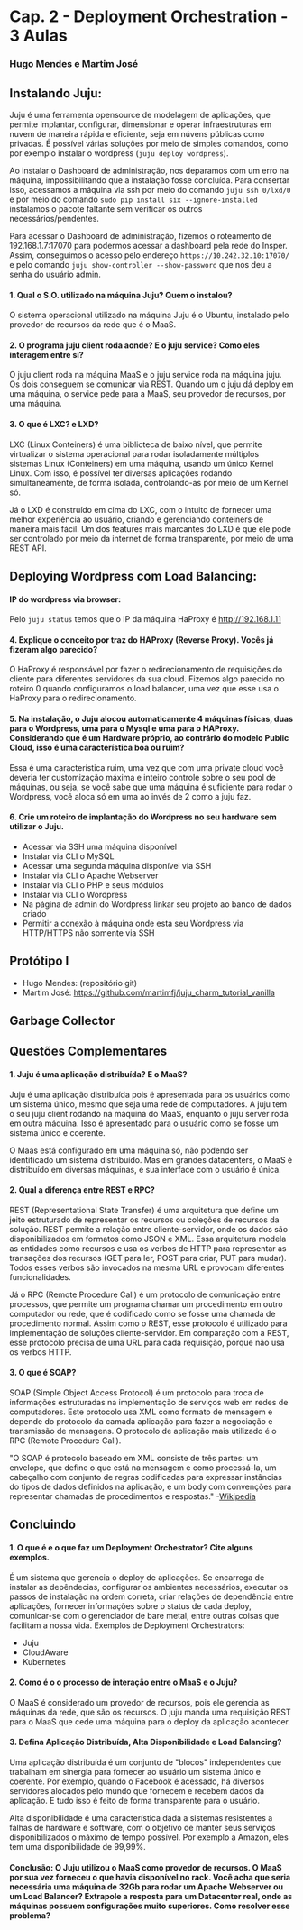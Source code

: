 # Cap. 2 - Deployment Orchestration - 3 Aulas
### Hugo Mendes e Martim José
## Instalando Juju:
Juju é uma ferramenta opensource de modelagem de aplicações, que permite implantar, configurar, dimensionar e operar infraestruturas em nuvem de maneira rápida e eficiente, seja em núvens públicas como privadas. É possível várias soluções por meio de simples comandos, como por exemplo instalar o wordpress (`juju deploy wordpress`).

Ao instalar o Dashboard de administração, nos deparamos com um erro na máquina, impossibilitando que a instalação fosse concluída. Para consertar isso, acessamos a máquina via ssh por meio do comando `juju ssh 0/lxd/0` e por meio do comando `sudo pip install six --ignore-installed` instalamos o pacote faltante sem verificar os outros necessários/pendentes.

Para acessar o Dashboard de administração, fizemos o roteamento de 192.168.1.7:17070 para podermos acessar a dashboard pela rede do Insper. Assim, conseguimos o acesso pelo endereço `https://10.242.32.10:17070/` e pelo comando `juju show-controller --show-password` que nos deu a senha do usuário admin. 

#### 1. Qual o S.O. utilizado na máquina Juju? Quem o instalou?
O sistema operacional utilizado na máquina Juju é o Ubuntu, instalado pelo provedor de recursos da rede que é o MaaS.

#### 2. O programa juju client roda aonde? E o juju service? Como eles interagem entre si?
O juju client roda na máquina MaaS e o juju service roda na máquina juju. Os dois conseguem se comunicar via REST. Quando um o juju dá deploy em uma máquina, o service pede para a MaaS, seu provedor de recursos, por uma máquina.

#### 3. O que é LXC? e LXD?
LXC (Linux Conteiners) é uma biblioteca de baixo nível, que permite virtualizar o sistema operacional para rodar isoladamente múltiplos sistemas Linux (Conteiners) em uma máquina, usando um único Kernel Linux. Com isso, é possível ter diversas aplicações rodando simultaneamente, de forma isolada, controlando-as por meio de um Kernel só.

Já o LXD é construído em cima do LXC, com o intuito de fornecer uma melhor experiência ao usuário, criando e gerenciando conteiners de maneira mais fácil. Um dos features mais marcantes do LXD é que ele pode ser controlado por meio da internet de forma transparente, por meio de uma REST API.

## Deploying Wordpress com Load Balancing:

#### IP do wordpress via browser:
Pelo `juju status` temos que o IP da máquina HaProxy é http://192.168.1.11

#### 4. Explique o conceito por traz do HAProxy (Reverse Proxy). Vocês já fizeram algo parecido?
O HaProxy é responsável por fazer o redirecionamento de requisições do cliente para diferentes servidores da sua cloud. Fizemos algo parecido no roteiro 0 quando configuramos o load balancer, uma vez que esse usa o HaProxy para o redirecionamento.

#### 5. Na instalação, o Juju alocou automaticamente 4 máquinas físicas, duas para o Wordpress, uma para o Mysql e uma para o HAProxy. Considerando que é um Hardware próprio, ao contrário do modelo Public Cloud, isso é uma característica boa ou ruim?
Essa é uma característica ruim, uma vez que com uma private cloud você deveria ter customização máxima e inteiro controle sobre o seu pool de máquinas, ou seja, se você sabe que uma máquina é suficiente para rodar o Wordpress, você aloca só em uma ao invés de 2 como a juju faz.

#### 6. Crie um roteiro de implantação do Wordpress no seu hardware sem utilizar o Juju.
- Acessar via SSH uma máquina disponível
- Instalar via CLI o MySQL
- Acessar uma segunda máquina disponível via SSH
- Instalar via CLI o Apache Webserver
- Instalar via CLI o PHP e seus módulos
- Instalar via CLI o Wordpress
- Na página de admin do Wordpress linkar seu projeto ao banco de dados criado
- Permitir a conexão à máquina onde esta seu Wordpress via HTTP/HTTPS não somente via SSH

## Protótipo I
- Hugo Mendes: (repositório git)
- Martim José: https://github.com/martimfj/juju_charm_tutorial_vanilla

## Garbage Collector

## Questões Complementares
#### 1. Juju é uma aplicação distribuída? E o MaaS?
Juju é uma aplicação distribuída pois é apresentada para os usuários como um sistema único, mesmo que seja uma rede de computadores. A juju tem o seu juju client rodando na máquina do MaaS, enquanto o juju server roda em outra máquina. Isso é apresentado para o usuário como se fosse um sistema único e coerente.

O Maas está configurado em uma máquina só, não podendo ser identificado um sistema distribuído. Mas em grandes datacenters, o MaaS é distribuído em diversas máquinas, e sua interface com o usuário é única.

#### 2. Qual a diferença entre REST e RPC?
REST (Representational State Transfer) é uma arquitetura que define um jeito estruturado de representar os recursos ou coleções de recursos da solução. REST permite a relação entre cliente-servidor, onde os dados são disponibilizados em formatos como JSON e XML. Essa arquitetura modela as entidades como recursos e usa os verbos de HTTP para representar as transações dos recursos (GET para ler, POST para criar, PUT para mudar). Todos esses verbos são invocados na mesma URL e provocam diferentes funcionalidades.

Já o RPC (Remote Procedure Call) é um protocolo de comunicação entre processos, que permite um programa chamar um procedimento em outro computador ou rede, que é codificado como se fosse uma chamada de procedimento normal. Assim como o REST, esse protocolo é utilizado para implementação de soluções cliente-servidor. Em comparação com a REST, esse protocolo precisa de uma URL para cada requisição, porque não usa os verbos HTTP.

#### 3. O que é SOAP?
SOAP (Simple Object Access Protocol) é um protocolo para troca de informações estruturadas na implementação de serviços web em redes de computadores. Este protocolo usa XML como formato de mensagem e depende do protocolo da camada aplicação para fazer a negociação e transmissão de mensagens. O protocolo de aplicação mais utilizado é o RPC (Remote Procedure Call).

"O SOAP é protocolo baseado em XML consiste de três partes: um envelope, que define o que está na mensagem e como processá-la, um cabeçalho com conjunto de regras codificadas para expressar instâncias do tipos de dados definidos na aplicação, e um body com convenções para representar chamadas de procedimentos e respostas." -[Wikipedia](https://pt.wikipedia.org/wiki/SOAP)

## Concluindo
#### 1. O que é e o que faz um Deployment Orchestrator? Cite alguns exemplos.

É um sistema que gerencia o deploy de aplicações. Se encarrega de instalar as depêndecias, configurar 
os ambientes necessários, executar os passos de instalação na ordem correta, criar relações de dependência
entre aplicações, fornecer informações sobre o status de cada deploy, comunicar-se com o gerenciador de bare
metal, entre outras coisas que facilitam a nossa vida. 
Exemplos de Deployment Orchestrators:
  - Juju
  - CloudAware
  - Kubernetes


#### 2. Como é o o processo de interação entre o MaaS e o Juju?
O MaaS é considerado um provedor de recursos, pois ele gerencia as máquinas da rede, que são os recursos. O juju manda uma requisição REST para o MaaS que cede uma máquina para o deploy da aplicação acontecer.

#### 3. Defina Aplicação Distribuída, Alta Disponibilidade e Load Balancing?
Uma aplicação distribuída é um conjunto de "blocos" independentes que trabalham em sinergia para fornecer ao usuário um sistema único e coerente. Por exemplo, quando o Facebook é acessado, há diversos servidores alocados pelo mundo que fornecem e recebem dados da aplicação. E tudo isso é feito de forma transparente para o usuário.

Alta disponibilidade é uma característica dada a sistemas resistentes a falhas de hardware e software, com o objetivo de manter seus serviços disponibilizados o máximo de tempo possível. Por exemplo a Amazon, eles tem uma disponibilidade de 99,99%.

#### Conclusão: O Juju utilizou o MaaS como provedor de recursos. O MaaS por sua vez forneceu o que havia disponível no rack. Você acha que seria necessária uma máquina de 32Gb para rodar um Apache Webserver ou um Load Balancer? Extrapole a resposta para um Datacenter real, onde as máquinas possuem configurações muito superiores. Como resolver esse problema?